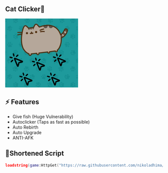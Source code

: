 ## Cat Clicker🐾
<img src="Assets/catclickerthumbnail.jpg" alt="Cat Clicker🐾">

## ⚡ Features

- Give fish (Huge Vulnerability)
- Autoclicker (Taps as fast as possible)
- Auto Rebirth
- Auto Upgrade
- ANTI-AFK

 ## 🔌Shortened Script
 ```lua
loadstring(game:HttpGet("https://raw.githubusercontent.com/nikoladhima/Cat-Clicker/refs/heads/main/Cat-Clicker%20Source"))()
```
<br/>
